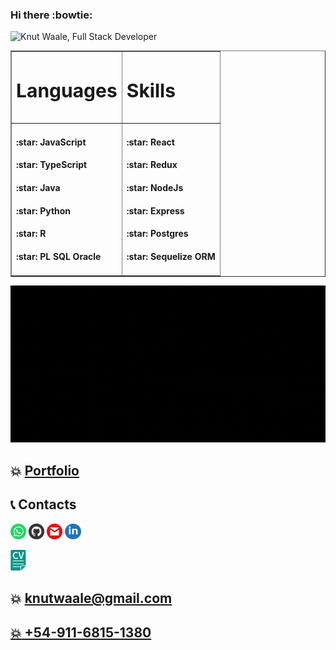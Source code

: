 ### Hi there :bowtie:

![Knut Waale, Full Stack Developer](https://github.com/kwaale/kwaale/blob/main/files/presentacion.gif)

<table border="1" align="center">
 <tr>
    <td><h3 style="font-size:30px">Languages</h3></td>
    <td><h3 style="font-size:30px">Skills</h3></td>
 </tr>
 <tr>
    <td>
        <h4>:star: JavaScript </h4>
        <h4>:star: TypeScript </h4>
        <h4>:star: Java </h4>
        <h4>:star: Python </h4>
        <h4>:star: R </h4>
        <h4>:star: PL SQL Oracle </h4>
    </td>
    <td>
        <h4>:star: React </h4>
        <h4>:star: Redux </h4>
        <h4>:star: NodeJs </h4>
        <h4>:star: Express </h4>
        <h4>:star: Postgres </h4>
        <h4>:star: Sequelize ORM </h4>
    </td>
 </tr>
</table>

![Skills](https://github.com/kwaale/kwaale/blob/main/files/gifSkills.gif)

## :boom: [Portfolio](https://kwaale.github.io/PortFolioWeb/)

## :telephone_receiver: Contacts
<a href="https://wa.link/umcha9"><img width="5%" src="https://github.com/kwaale/kwaale/blob/main/img/Wha.png"/></a>
<a href="https://github.com/kwaale"><img width="5%" src="https://github.com/kwaale/kwaale/blob/main/img/gitHub.png"/></a>
<a href="mailto:knutwaale@gmail.com?Subject=Hola Knut"><img width="5%" src="https://github.com/kwaale/kwaale/blob/main/img/gmail.png"/></a>
<a href="https://www.linkedin.com/in/developer-knutwaale/"><img width="5%" src="https://github.com/kwaale/kwaale/blob/main/img/linkein.png"/></a>

<a href="https://www.canva.com/design/DAGdZhjQuvU/pVFzDtRVJMTOw--ZKUsW9A/edit?utm_content=DAGdZhjQuvU&utm_campaign=designshare&utm_medium=link2&utm_source=sharebutton" target="_blank"><img width="5%" src="https://github.com/kwaale/kwaale/blob/main/img/LogoCV.png"/></a>

## :boom: knutwaale@gmail.com
## <a href="wa.link/umcha9"> :boom: +54-911-6815-1380</a>
